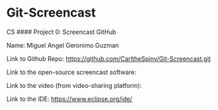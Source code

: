 # Git-Screencast
CS #### Project 0: Screencast GitHub

Name: Miguel Angel Geronimo Guzman

Link to Github Repo: https://github.com/CarltheSpiny/Git-Screencast.git

Link to the open-source screencast software:

Link to the video (from video-sharing platform):

Link to the IDE: https://www.eclipse.org/ide/
